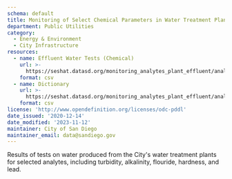 ```yaml
---
schema: default
title: Monitoring of Select Chemical Parameters in Water Treatment Plant Effluents
department: Public Utilities
category:
  - Energy & Environment
  - City Infrastructure
resources:
  - name: Effluent Water Tests (Chemical)
    url: >-
      https://seshat.datasd.org/monitoring_analytes_plant_effluent/analyte_tests_effluent_datasd.csv
    format: csv
  - name: Dictionary
    url: >-
      https://seshat.datasd.org/monitoring_analytes_plant_effluent/analyte_tests_dictionary_datasd.csv
    format: csv
license: 'http://www.opendefinition.org/licenses/odc-pddl'
date_issued: '2020-12-14'
date_modified: '2023-11-12'
maintainer: City of San Diego
maintainer_email: data@sandiego.gov
---
```

Results of tests on water produced from the City's water treatment plants for selected analytes, including turbidity, alkalinity, flouride, hardness, and lead.
<!--more-->
